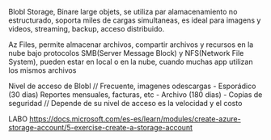 Blobl Storage, Binare large objets, se utiliza par alamacenamiento no estructurado, soporta miles de cargas simultaneas, es ideal para imagens y videos, streaming, backup, acceso distribuido.

Az Files, permite almacenar archivos, compartir archivos y recursos en la nube bajo protocolos SMB(Server Message Block) y NFS(Network File System), pueden estar en local o en la nube, cuando muchas app utilizan los mismos archivos

Nivel de acceso de Blobl
// Frecuente, imagenes odescargas - Esporádico (30 dias) Reportes mensuales, facturas, etc - Archivo (180 dias) - Copias de seguridad
// Depende de su nivel de acceso es la velocidad y el costo

LABO
https://docs.microsoft.com/es-es/learn/modules/create-azure-storage-account/5-exercise-create-a-storage-account

